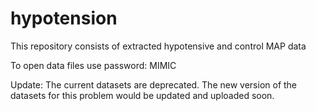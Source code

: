 hypotension
===========

This repository consists of extracted hypotensive and control MAP data

To open data files use password: MIMIC

Update: The current datasets are deprecated. The new version of the datasets for this problem would be updated and uploaded soon.
